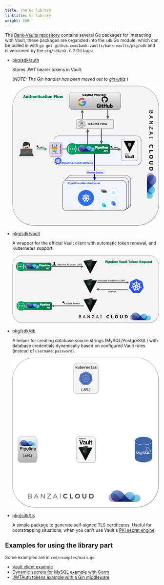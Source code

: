 ```yaml
---
title: The Go library
linktitle: Go library
weight: 800
---
```


The [Bank-Vaults repository](https://github.com/bank-vaults/bank-vaults/) contains several Go packages for interacting with Vault, these packages are organized into the `sdk` Go module, which can be pulled in with `go get github.com/bank-vaults/bank-vaults/pkg/sdk` and is versioned by the `pkg/sdk/vX.Y.Z` Git tags:

- [pkg/sdk/auth](https://github.com/bank-vaults/bank-vaults/tree/master/pkg/sdk/auth)

    Stores JWT bearer tokens in Vault.

    (*NOTE: The Gin handler has been moved out to [gin-utilz](https://github.com/banzaicloud/gin-utilz/tree/master/auth)* )

    ![authn](authn-vault-flow.png)

- [pkg/sdk/vault](https://github.com/bank-vaults/bank-vaults/tree/master/pkg/sdk/vault)

    A wrapper for the official Vault client with automatic token renewal, and Kubernetes support.

    ![token](token-request-vault-flow.png)

- [pkg/sdk/db](https://github.com/bank-vaults/bank-vaults/tree/master/pkg/sdk/db)

    A helper for creating database source strings (MySQL/PostgreSQL) with database credentials dynamically based on configured Vault roles (instead of `username:password`).

    ![token](vault-mySQL.gif)

- [pkg/sdk/tls](https://github.com/bank-vaults/bank-vaults/tree/master/pkg/sdk/tls)

    A simple package to generate self-signed TLS certificates. Useful for bootstrapping situations, when you can't use Vault's [PKI secret engine](https://www.vaultproject.io/docs/secrets/pki/index.html).

## Examples for using the library part

Some examples are in `cmd/examples/main.go`

- [Vault client example](https://github.com/bank-vaults/bank-vaults/blob/master/cmd/examples/main.go#L17)
- [Dynamic secrets for MySQL example with Gorm](https://github.com/bank-vaults/bank-vaults/blob/master/cmd/examples/main.go#L45)
- [JWTAuth tokens example with a Gin middleware](https://github.com/bank-vaults/bank-vaults/blob/master/cmd/examples/main.go#L53)
